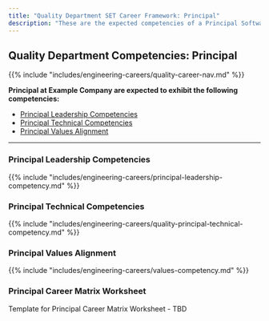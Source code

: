```yaml
---
title: "Quality Department SET Career Framework: Principal"
description: "These are the expected competencies of a Principal Software Engineer in Test (SET) at Example Company."
---
```


## Quality Department Competencies: Principal

{{% include "includes/engineering-careers/quality-career-nav.md" %}}

**Principal at Example Company are expected to exhibit the following competencies:**

- [Principal Leadership Competencies](#principal-leadership-competencies)
- [Principal Technical Competencies](#principal-technical-competencies)
- [Principal Values Alignment](#principal-values-alignment)

---

### Principal Leadership Competencies

{{% include "includes/engineering-careers/principal-leadership-competency.md" %}}
  
### Principal Technical Competencies

{{% include "includes/engineering-careers/quality-principal-technical-competency.md" %}}

### Principal Values Alignment

{{% include "includes/engineering-careers/values-competency.md" %}}

### Principal Career Matrix Worksheet

Template for Principal Career Matrix Worksheet - TBD
